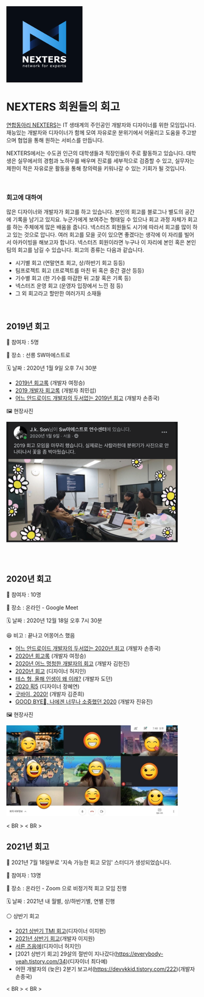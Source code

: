 
<img src="https://github.com/Nexters/retrospective/blob/master/nexters_logo.png" width="200" />

# NEXTERS 회원들의 회고

[연합동아리 NEXTERS](http://teamnexters.com/ "연합동아리 NEXTERS")는 IT 생태계의 주인공인 개발자와 디자이너를 위한 모임입니다.
재능있는 개발자와 디자이너가 함께 모여 자유로운 분위기에서 어울리고 도움을 주고받으며 협업을 통해 원하는 서비스를 만듭니다.

NEXTERS에서는 수도권 인근의 대학생들과 직장인들이 주로 활동하고 있습니다.
대학생은 실무에서의 경험과 노하우를 배우며 진로를 세부적으로 검증할 수 있고,
실무자는 제한이 적은 자유로운 활동을 통해 창의력을 키워나갈 수 있는 기회가 될 것입니다.

<br>

### 회고에 대하여

많은 디자이너와 개발자가 회고를 하고 있습니다. 본인의 회고를 블로그나 별도의 공간에 기록을 남기고 있지요. 누군가에게 보여주는 형태일 수 있으나 회고 과정 자체가 회고를 하는 주체에게 많은 배움을 줍니다. 넥스터즈 회원들도 시기에 따라서 회고를 많이 하고 있는 것으로 압니다. 여러 회고를 모을 곳이 있으면 좋겠다는 생각에 이 자리를 빌어서 아카이빙을 해보고자 합니다. 넥스터즈 회원이라면 누구나 이 자리에 본인 혹은 본인팀의 회고를 남길 수 있습니다. 회고의 종류는 다음과 같습니다.

- 시기별 회고 (연말연초 회고, 상/하반기 회고 등등)
- 팀프로젝트 회고 (프로젝트를 마친 뒤 혹은 중간 결산 등등)
- 기수별 회고 (한 기수를 마감한 뒤 고찰 혹은 기록 등)
- 넥스터즈 운영 회고 (운영자 입장에서 느낀 점 등)
- 그 외 회고라고 할만한 여러가지 소재들

<br>

## 2019년 회고

👫 참여자 : 5명

🏢 장소 : 선릉 SW마에스트로

🗓 날짜 : 2020년 1월 9일 오후 7시 30분

- [2019년 회고록](https://linsaeng.tistory.com/34) (개발자 여정승)
- [2019 개발자 회고록](https://k-elon.tistory.com/35) (개발자 최민섭)
- [어느 안드로이드 개발자의 두서없는 2019년 회고](https://devvkkid.tistory.com/134) (개발자 손종국)

🖼 현장사진

<img src="https://github.com/Nexters/retrospective/blob/master/etrospective_2019.png?raw=true" width="450px" title="2019년 회고 현장"></img>


<br>
<br>


## 2020년 회고

👫 참여자 : 10명

🏢 장소 : 온라인 - Google Meet

🗓 날짜 : 2020년 12월 18일 오후 7시 30분

😆 비고 : 끝나고 어몽어스 했음

- [어느 안드로이드 개발자의 두서없는 2020년 회고](https://devvkkid.tistory.com/181) (개발자 손종국)
- [2020년 회고록](https://linsaeng.tistory.com/38) (개발자 여정승)
- [2020년 어느 멍청한 개발자의 회고](https://flymogi.tistory.com/entry/2020년-어느-멍청한-개발자의-회고) (개발자 김헌진)
- [2020년 회고](https://www.notion.so/2020-acfffe659b864d9a900743b9b301f3b2) (디자이너 허지인)
- [테스 형, 올해 인생이 왜 이래?](https://makemethink.tistory.com/193) (개발자 도던)
- [2020 획5](https://www.notion.so/hyeday/2020-5-967f59da260a4ceca8f375b1db6b92a9) (디자이너 장혜연)
- [굿바이, 2020!](https://brillethan.tistory.com/13) (개발자 김준희)
- [GOOD BYE👋, 나에겐 너무나 소중했던 2020](https://wishjinit.tistory.com/18) (개발자 진유진)

🖼 현장사진

<img src="https://github.com/Nexters/retrospective/blob/master/retrospective_2020.jpg?raw=true" width="450px" title="2020년 회고 현장"></img>

< BR >
< BR >

## 2021년 회고

📍 2021년 7월 18일부로 '지속 가능한 회고 모임' 스터디가 생성되었습니다. 

👫 참여자 : 13명

🏢 장소 : 온라인 - Zoom 으로 비정기적 회고 모임 진행

🗓 날짜 : 2021년 내 월별, 상/하반기별, 연별 진행


 ⚪️ 상반기 회고
  - [2021 상반기 TMI 회고](https://wirehaired-author-fc3.notion.site/2021-TMI-66796d568bbb416e99ebc0d3b1b614eb)(디자이너 이지현)
  - [2021년 상반기 회고](https://www.leejiwonn.dev/7105ae94-9bfe-4f7c-b296-a075c669afcc)(개발자 이지원)
  - [서른 즈음에](https://brunch.co.kr/@gg2/13)(디자이너 허지인)
  - [2021 상반기 회고] 29살의 절반이 지나갔다(https://everybody-yeah.tistory.com/34)(디자이너 최다예)
  - 어떤 개발자의 (늦은) 2분기 보고서(https://devvkkid.tistory.com/222)(개발자 손종국)



< BR >
< BR >
